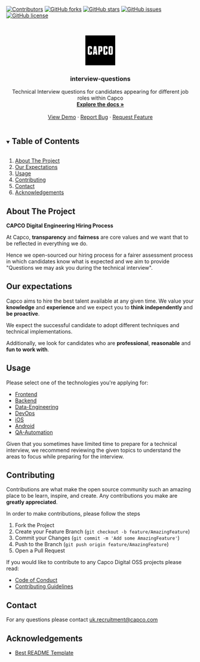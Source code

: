 [![Contributors](https://img.shields.io/github/contributors/capcodigital/interview-questions?style=for-the-badge)](https://github.com/capcodigital/interview-questions/community_contributors)
[![GitHub forks](https://img.shields.io/github/forks/capcodigital/interview-questions?style=for-the-badge)](https://github.com/capcodigital/interview-questions/network)
[![GitHub stars](https://img.shields.io/github/stars/capcodigital/interview-questions?style=for-the-badge)](https://github.com/capcodigital/interview-questions/stargazers)
[![GitHub issues](https://img.shields.io/github/issues/capcodigital/interview-questions?style=for-the-badge)](https://github.com/capcodigital/interview-questions/issues)
[![GitHub license](https://img.shields.io/github/license/capcodigital/interview-questions?style=for-the-badge)](https://github.com/capcodigital/interview-questions)

<!-- PROJECT LOGO -->
<br />
<p align="center">
  <a href="https://github.com/capcodigital/repo_name">
    <img src="images/logo.png" alt="Logo" width="80" height="80">
  </a>

  <h3 align="center">interview-questions</h3>

  <p align="center">
    Technical Interview questions for candidates appearing for different job roles within Capco
    <br />
    <a href="https://github.com/capcodigital/interview-questions"><strong>Explore the docs »</strong></a>
    <br />
    <br />
    <a href="https://github.com/capcodigital/interview-questions">View Demo</a>
    ·
    <a href="https://github.com/capcodigital/interview-questions/issues">Report Bug</a>
    ·
    <a href="https://github.com/capcodigital/interview-questions/issues">Request Feature</a>
  </p>
</p>

<!-- TABLE OF CONTENTS -->
<details open="open">
  <summary><h2 style="display: inline-block">Table of Contents</h2></summary>
  <ol>
    <li>
      <a href="#about-the-project">About The Project</a>
    </li>
    <li>
      <a href="#our-expectations">Our Expectations</a>
    </li>
    <li><a href="#usage">Usage</a></li>
    <li><a href="#contributing">Contributing</a></li>
    <li><a href="#contact">Contact</a></li>
    <li><a href="#acknowledgements">Acknowledgements</a></li>
 </ol>
</details>

<!-- ABOUT THE PROJECT -->
## About The Project
**CAPCO Digital Engineering Hiring Process**

At Capco, **transparency** and **fairness** are core values and we want that to be reflected in everything we do.

Hence we open-sourced our hiring process for a fairer assessment process in which candidates know what is expected and we aim to provide "Questions we may ask you during the technical interview".


## Our expectations

Capco aims to hire the best talent available at any given time. We value your **knowledge** and **experience** and we expect you to **think independently** and **be proactive**.

We expect the successful candidate to adopt different techniques and technical implementations.

Additionally, we look for candidates who are **professional**, **reasonable** and **fun to work with**.

## Usage

Please select one of the technologies you're applying for:  
* [Frontend](https://github.com/capcodigital/interview-questions/blob/main/frontend.md#-frontend-interview-questions) 
* [Backend](https://github.com/capcodigital/interview-questions/blob/main/backend.md#-backend-interview-questions) 
* [Data-Engineering](https://github.com/capcodigital/interview-questions/blob/main/data-engineering.md#-data-engineering-interview-questions) 
* [DevOps](https://github.com/capcodigital/interview-questions/blob/main/devops.md#-devops-interview-questions)
* [iOS](https://github.com/capcodigital/interview-questions/blob/main/iOS.md#-ios-interview-questions)
* [Android](https://github.com/capcodigital/interview-questions/blob/main/android.md#-android-interview-questions)
* [QA-Automation](https://github.com/capcodigital/interview-questions/blob/main/qa-automation.md#-qa--automation-interview-questions)
 
 Given that you sometimes have limited time to prepare for a technical interview, we recommend reviewing the given topics to understand the areas to focus while preparing for the interview. 

<!-- CONTRIBUTING -->
## Contributing

Contributions are what make the open source community such an amazing place to be learn, inspire, and create. Any contributions you make are **greatly appreciated**.

In order to make contributions, please follow the steps
1. Fork the Project
2. Create your Feature Branch (`git checkout -b feature/AmazingFeature`)
3. Commit your Changes (`git commit -m 'Add some AmazingFeature'`)
4. Push to the Branch (`git push origin feature/AmazingFeature`)
5. Open a Pull Request

If you would like to contribute to any Capco Digital OSS projects please read:

* [Code of Conduct](https://github.com/capcodigital/.github/blob/master/CODE_OF_CONDUCT.md)
* [Contributing Guidelines](https://github.com/capcodigital/.github/blob/master/CONTRIBUTING.md)

<!-- LICENSE -->
## Contact

For any questions please contact uk.recruitment@capco.com

<!-- ACKNOWLEDGEMENTS -->
## Acknowledgements

* [Best README Template](https://github.com/othneildrew/Best-README-Template/blob/master/README.md)

<!-- MARKDOWN LINKS & IMAGES -->
<!-- https://www.markdownguide.org/basic-syntax/#reference-style-links -->
[contributors-shield]: https://img.shields.io/github/contributors/capcodigital/repo_name.svg?style=for-the-badge
[contributors-url]: https://github.com/capcodigital/repo_name/graphs/contributors
[forks-shield]: https://img.shields.io/github/forks/capcodigital/repo_name.svg?style=for-the-badge
[forks-url]: https://github.com/capcodigital/repo_name/network/members
[stars-shield]: https://img.shields.io/github/stars/capcodigital/repo_name.svg?style=for-the-badge
[stars-url]: https://github.com/capcodigital/repo_name/stargazers
[issues-shield]: https://img.shields.io/github/issues/capcodigital/repo_name.svg?style=for-the-badge
[issues-url]: https://github.com/capcodigital/repo_name/issues
[license-shield]: https://img.shields.io/github/license/capcodigital/repo_name.svg?style=for-the-badge
[license-url]: https://github.com/capcodigital/repo_name/blob/master/LICENSE
